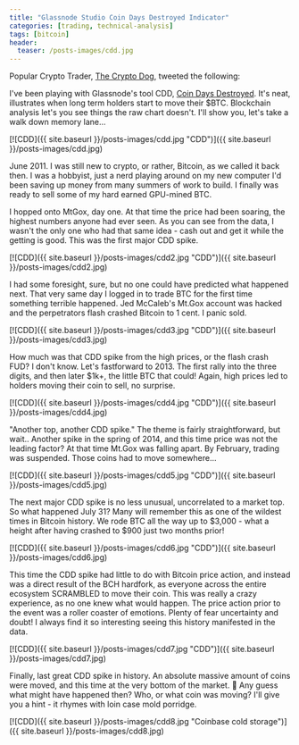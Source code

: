 ```yaml
---
title: "Glassnode Studio Coin Days Destroyed Indicator"
categories: [trading, technical-analysis]
tags: [bitcoin]
header:
  teaser: /posts-images/cdd.jpg
---
```


Popular Crypto Trader, [The Crypto Dog](https://twitter.com/TheCryptoDog/status/1161362687072169984), tweeted the following:

I've been playing with Glassnode's tool CDD, [Coin Days Destroyed](https://studio.glassnode.com/metrics?a=BTC&m=indicators.CoinDaysDestroyed). It's neat, illustrates when long term holders start to move their $BTC. Blockchain analysis
let's you see things the raw chart doesn't. I'll show you, let's take a walk down memory lane...

[![CDD]({{ site.baseurl }}/posts-images/cdd.jpg "CDD")]({{ site.baseurl }}/posts-images/cdd.jpg)

June 2011. I was still new to crypto, or rather, Bitcoin, as we called it back then. I was a hobbyist, just a nerd playing around on my new computer I'd been
saving up money from many summers of work to build. I finally was ready to sell some of my hard earned GPU-mined BTC.

I hopped onto MtGox, day one. At that time the price had been soaring, the highest numbers anyone had ever seen. As you can see from the data, I wasn't the 
only one who had that same idea - cash out and get it while the getting is good. This was the first major CDD spike.

[![CDD]({{ site.baseurl }}/posts-images/cdd2.jpg "CDD")]({{ site.baseurl }}/posts-images/cdd2.jpg)

I had some foresight, sure, but no one could have predicted what happened next. That very same day I logged in to trade BTC for the first time something 
terrible happened. Jed McCaleb's Mt.Gox account was hacked and the perpetrators flash crashed Bitcoin to 1 cent. I panic sold.

[![CDD]({{ site.baseurl }}/posts-images/cdd3.jpg "CDD")]({{ site.baseurl }}/posts-images/cdd3.jpg)

How much was that CDD spike from the high prices, or the flash crash FUD? I don't know. Let's fastforward to 2013. The first rally into the three digits, 
and then later $1k+, the little BTC that could!  Again, high prices led to holders moving their coin to sell, no surprise.

[![CDD]({{ site.baseurl }}/posts-images/cdd4.jpg "CDD")]({{ site.baseurl }}/posts-images/cdd4.jpg)

"Another top, another CDD spike." The theme is fairly straightforward, but wait.. Another spike in the spring of 2014, and this time price was not the 
leading factor? At that time Mt.Gox was falling apart. By February, trading was suspended. Those coins had to move somewhere...

[![CDD]({{ site.baseurl }}/posts-images/cdd5.jpg "CDD")]({{ site.baseurl }}/posts-images/cdd5.jpg)

The next major CDD spike is no less unusual, uncorrelated to a market top. So what happened July 31? Many will remember this as one of the wildest times
in Bitcoin history. We rode BTC all the way up to $3,000 - what a height after having crashed to $900 just two months prior!

[![CDD]({{ site.baseurl }}/posts-images/cdd6.jpg "CDD")]({{ site.baseurl }}/posts-images/cdd6.jpg)

This time the CDD spike had little to do with Bitcoin price action, and instead was a direct result of the BCH hardfork, as everyone across the entire 
ecosystem SCRAMBLED to move their coin. This was really a crazy experience, as no one knew what would happen. The price action prior to the event was a 
roller coaster of emotions. Plenty of fear uncertainty and doubt! I always find it so interesting seeing this history manifested in the data.

[![CDD]({{ site.baseurl }}/posts-images/cdd7.jpg "CDD")]({{ site.baseurl }}/posts-images/cdd7.jpg)

Finally, last great CDD spike in history. An absolute massive amount of coins were moved, and this time at the very bottom of the market. 🤔 Any guess what 
might have happened then? Who, or what coin was moving? I'll give you a hint - it rhymes with loin case mold porridge.

[![CDD]({{ site.baseurl }}/posts-images/cdd8.jpg "Coinbase cold storage")]({{ site.baseurl }}/posts-images/cdd8.jpg)